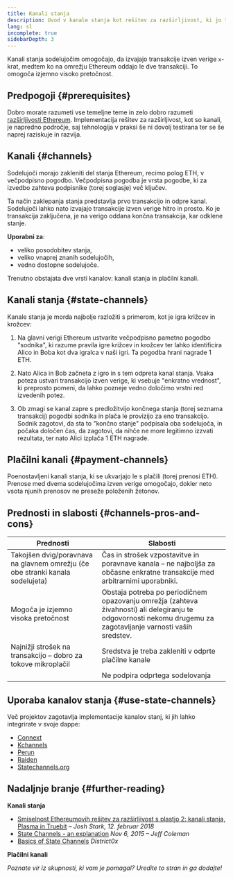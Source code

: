 ```yaml
---
title: Kanali stanja
description: Uvod v kanale stanja kot rešitev za razširljivost, ki jo trenutno uporablja skupnost Ethereum.
lang: sl
incomplete: true
sidebarDepth: 3
---
```


Kanali stanja sodelujočim omogočajo, da izvajajo transakcije izven verige `x`-krat, medtem ko na omrežju Ethereum oddajo le dve transakciji. To omogoča izjemno visoko pretočnost.

## Predpogoji \{#prerequisites}

Dobro morate razumeti vse temeljne teme in zelo dobro razumeti [razširljivosti Ethereum](/developers/docs/scaling/). Implementacija rešitev za razširljivost, kot so kanali, je napredno področje, saj tehnologija v praksi še ni dovolj testirana ter se še naprej raziskuje in razvija.

## Kanali \{#channels}

Sodelujoči morajo zakleniti del stanja Ethereum, recimo polog ETH, v večpodpisno pogodbo. Večpodpisna pogodba je vrsta pogodbe, ki za izvedbo zahteva podpisnike (torej soglasje) več ključev.

Ta način zaklepanja stanja predstavlja prvo transakcijo in odpre kanal. Sodelujoči lahko nato izvajajo transakcije izven verige hitro in prosto. Ko je transakcija zaključena, je na verigo oddana končna transakcija, kar odklene stanje.

**Uporabni za**:

- veliko posodobitev stanja,
- veliko vnaprej znanih sodelujočih,
- vedno dostopne sodelujoče.

Trenutno obstajata dve vrsti kanalov: kanali stanja in plačilni kanali.

## Kanali stanja \{#state-channels}

Kanale stanja je morda najbolje razložiti s primerom, kot je igra križcev in krožcev:

1. Na glavni verigi Ethereum ustvarite večpodpisno pametno pogodbo "sodnika", ki razume pravila igre križcev in krožcev ter lahko identificira Alico in Boba kot dva igralca v naši igri. Ta pogodba hrani nagrade 1 ETH.

2. Nato Alica in Bob začneta z igro in s tem odpreta kanal stanja. Vsaka poteza ustvari transakcijo izven verige, ki vsebuje "enkratno vrednost", ki preprosto pomeni, da lahko pozneje vedno določimo vrstni red izvedenih potez.

3. Ob zmagi se kanal zapre s predložitvijo končnega stanja (torej seznama transakcij) pogodbi sodnika in plača le provizijo za eno transakcijo. Sodnik zagotovi, da sta to "končno stanje" podpisala oba sodelujoča, in počaka določen čas, da zagotovi, da nihče ne more legitimno izzvati rezultata, ter nato Alici izplača 1 ETH nagrade.

## Plačilni kanali \{#payment-channels}

Poenostavljeni kanali stanja, ki se ukvarjajo le s plačili (torej prenosi ETH). Prenose med dvema sodelujočima izven verige omogočajo, dokler neto vsota njunih prenosov ne preseže položenih žetonov.

## Prednosti in slabosti \{#channels-pros-and-cons}

| Prednosti                                                                     | Slabosti                                                                                                                                                        |
| ----------------------------------------------------------------------------- | --------------------------------------------------------------------------------------------------------------------------------------------------------------- |
| Takojšen dvig/poravnava na glavnem omrežju (če obe stranki kanala sodelujeta) | Čas in strošek vzpostavitve in poravnave kanala – ne najboljša za občasne enkratne transakcije med arbitrarnimi uporabniki.                                     |
| Mogoča je izjemno visoka pretočnost                                           | Obstaja potreba po periodičnem opazovanju omrežja (zahteva živahnosti) ali delegiranju te odgovornosti nekomu drugemu za zagotavljanje varnosti vaših sredstev. |
| Najnižji strošek na transakcijo – dobro za tokove mikroplačil                 | Sredstva je treba zakleniti v odprte plačilne kanale                                                                                                            |
|                                                                               | Ne podpira odprtega sodelovanja                                                                                                                                 |

## Uporaba kanalov stanja \{#use-state-channels}

Več projektov zagotavlja implementacije kanalov stanj, ki jih lahko integrirate v svoje dappe:

- [Connext](https://connext.network/)
- [Kchannels](https://www.kchannels.io/)
- [Perun](https://perun.network/)
- [Raiden](https://raiden.network/)
- [Statechannels.org](https://statechannels.org/)

## Nadaljnje branje \{#further-reading}

**Kanali stanja**

- [Smiselnost Ethereumovih rešitev za razširljivost s plastjo 2: kanali stanja, Plasma in Truebit](https://medium.com/l4-media/making-sense-of-ethereums-layer-2-scaling-solutions-state-channels-plasma-and-truebit-22cb40dcc2f4) _– Josh Stark, 12. februar 2018_
- [State Channels - an explanation](https://www.jeffcoleman.ca/state-channels/) _Nov 6, 2015 – Jeff Coleman_
- [Basics of State Channels](https://education.district0x.io/general-topics/understanding-ethereum/basics-state-channels/) _District0x_

**Plačilni kanali**

_Poznate vir iz skupnosti, ki vam je pomagal? Uredite to stran in ga dodajte!_

